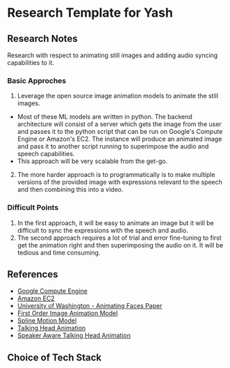 # Research Template for Yash
## Research Notes
Research with respect to animating still images and adding audio syncing capabilities to it.
### Basic Approches
1. Leverage the open source image animation models to animate the still images.
- Most of these ML models are written in python. The backend architecture will consist of a server which gets the image from the user and passes it to the python script that can be run on Google's Compute Engine or Amazon's EC2.
The instance will produce an animated image and pass it to another script running to superimpose the audio and speech capabilities. 
- This approach will be very scalable from the get-go.
2. The more harder approach is to programmatically is to make multiple versions of the provided image with expressions relevant to the speech and then combining this into a video.

### Difficult Points
1. In the first approach, it will be easy to animate an image but it will be difficult to sync the expressions with the speech and audio.
2. The second approach requires a lot of trial and error fine-tuning to first get the animation right and then superimposing the audio on it. It will be tedious and time consuming.
## References

- [Google Compute Engine](https://cloud.google.com/compute)
- [Amazon EC2](https://aws.amazon.com/ec2/)
- [University of Washington - Animating Faces Paper](http://grail.cs.washington.edu/projects/realface/)
- [First Order Image Animation Model](https://github.com/AliaksandrSiarohin/first-order-model)
- [Spline Motion Model](https://github.com/yoyo-nb/Thin-Plate-Spline-Motion-Model)
- [Talking Head Animation](https://github.com/harlanhong/awesome-talking-head-generation)
- [Speaker Aware Talking Head Animation](https://github.com/yzhou359/MakeItTalk)

## Choice of Tech Stack

